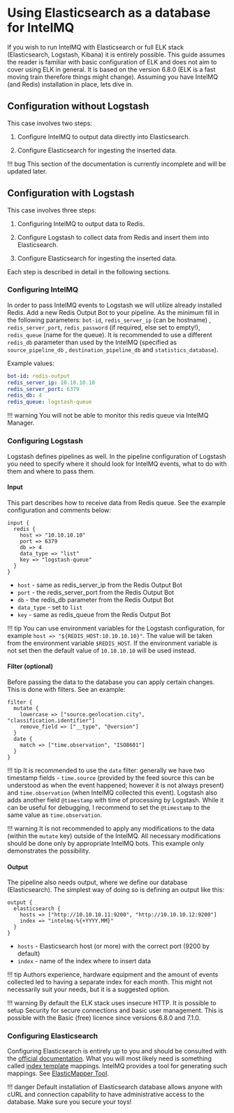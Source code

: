 <!-- comment
   SPDX-FileCopyrightText: 2020-2023 Sebastian Wagner, Filip Pokorný
   SPDX-License-Identifier: AGPL-3.0-or-later
-->


# Using Elasticsearch as a database for IntelMQ

If you wish to run IntelMQ with Elasticsearch or full ELK stack (Elasticsearch, Logstash, Kibana) it is entirely
possible. This guide assumes the reader is familiar with basic configuration of ELK and does not aim to cover using ELK
in general. It is based on the version 6.8.0 (ELK is a fast moving train therefore things might change). Assuming you
have IntelMQ (and Redis)
installation in place, lets dive in.

## Configuration without Logstash

This case involves two steps:

1. Configure IntelMQ to output data directly into Elasticsearch.

2. Configure Elasticsearch for ingesting the inserted data.

!!! bug
    This section of the documentation is currently incomplete and will be updated later.

## Configuration with Logstash

This case involves three steps:

1. Configuring IntelMQ to output data to Redis.

2. Configure Logstash to collect data from Redis and insert them into Elasticsearch.

3. Configure Elasticsearch for ingesting the inserted data.

Each step is described in detail in the following sections.

### Configuring IntelMQ

In order to pass IntelMQ events to Logstash we will utilize already installed Redis. Add a new Redis Output Bot to your
pipeline. As the minimum fill in the following parameters: `bot-id`, `redis_server_ip` (can be hostname)
, `redis_server_port`, `redis_password` (if required, else set to empty!), `redis_queue` (name for the queue). It is
recommended to use a different `redis_db` parameter than used by the IntelMQ (specified as `source_pipeline_db`
, `destination_pipeline_db` and `statistics_database`).

Example values:

```yaml
bot-id: redis-output
redis_server_ip: 10.10.10.10
redis_server_port: 6379
redis_db: 4
redis_queue: logstash-queue
```

!!! warning 
    You will not be able to monitor this redis queue via IntelMQ Manager.

### Configuring Logstash

Logstash defines pipelines as well. In the pipeline configuration of Logstash you need to specify where it should look
for IntelMQ events, what to do with them and where to pass them.

#### Input

This part describes how to receive data from Redis queue. See the example configuration and comments below:

```
input {
  redis {
    host => "10.10.10.10"
    port => 6379
    db => 4 
    data_type => "list"
    key => "logstash-queue"
  }
}
```

- `host` - same as redis_server_ip from the Redis Output Bot
- `port` - the redis_server_port from the Redis Output Bot
- `db` - the redis_db parameter from the Redis Output Bot
- `data_type` - set to `list`
- `key` - same as redis_queue from the Redis Output Bot

!!! tip
    You can use environment variables for the Logstash configuration, for example `host => "${REDIS_HOST:10.10.10.10}"`. The value will be taken from the environment variable `$REDIS_HOST`. If the environment variable is not set then the default value of `10.10.10.10` will be used instead.

#### Filter (optional)

Before passing the data to the database you can apply certain changes. This is done with filters. See an example:

```
filter {
  mutate {
    lowercase => ["source.geolocation.city", "classification.identifier"]
    remove_field => ["__type", "@version"]
  }
  date {
    match => ["time.observation", "ISO8601"]
  }
}
```

!!! tip
    It is recommended to use the `date` filter: generally we have two timestamp fields - `time.source` (provided by the feed source this can be understood as when the event happened; however it is not always present) and `time.observation` (when IntelMQ collected this event). Logstash also adds another field `@timestamp` with time of processing by Logstash. While it can be useful for debugging, I recommend to set the `@timestamp` to the same value as `time.observation`.

!!! warning
    It is not recommended to apply any modifications to the data (within the `mutate` key) outside of the IntelMQ. All necessary modifications should be done only by appropriate IntelMQ bots. This example only demonstrates the possibility.

#### Output

The pipeline also needs output, where we define our database
(Elasticsearch). The simplest way of doing so is defining an output like this:

```
output {
  elasticsearch {
    hosts => ["http://10.10.10.11:9200", "http://10.10.10.12:9200"]
    index => "intelmq-%{+YYYY.MM}"
  }
}
```

- `hosts` - Elasticsearch host (or more) with the correct port (9200 by default)
- `index` - name of the index where to insert data

!!! tip
    Authors experience, hardware equipment and the amount of events collected led to having a separate index for each month. This might not necessarily suit your needs, but it is a suggested option.

!!! warning
    By default the ELK stack uses insecure HTTP. It is possible to setup Security for secure connections and basic user management. This is possible with the Basic (free) licence since versions 6.8.0 and 7.1.0.

### Configuring Elasticsearch

Configuring Elasticsearch is entirely up to you and should be consulted with
the [official documentation](https://www.elastic.co/guide/en/elasticsearch/reference/index.html). What you will most
likely need is something
called [index template](https://www.elastic.co/guide/en/elasticsearch/reference/current/indices-templates.html)
mappings. IntelMQ provides a tool for generating such mappings. See
[ElasticMapper Tool](https://github.com/certtools/intelmq/tree/develop/contrib/elasticsearch/README.md).

!!! danger
    Default installation of Elasticsearch database allows anyone with cURL and connection capability to have administrative access to the database. Make sure you secure your toys!
